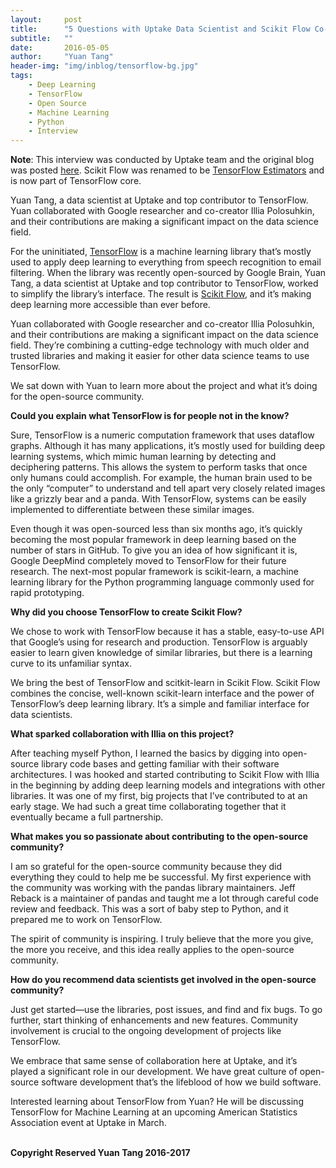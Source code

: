 ```yaml
---
layout:     post
title:      "5 Questions with Uptake Data Scientist and Scikit Flow Co-creator Yuan Tang"
subtitle:   ""
date:       2016-05-05
author:     "Yuan Tang"
header-img: "img/inblog/tensorflow-bg.jpg"
tags:
    - Deep Learning
    - TensorFlow
    - Open Source
    - Machine Learning
    - Python
    - Interview
---
```


**Note**: This interview was conducted by Uptake team and the original blog was posted [here](https://www.uptake.com/blog/5-questions-with-uptake-data-scientist-and-scikit-flow-co-creator-yuan-tang). Scikit Flow was renamed to be [TensorFlow Estimators](https://arxiv.org/pdf/1708.02637.pdf) and is now part of TensorFlow core. 

Yuan Tang, a data scientist at Uptake and top contributor to TensorFlow. Yuan collaborated with Google researcher and co-creator Illia Polosuhkin, and their contributions are making a significant impact on the data science field.

For the uninitiated, [TensorFlow](https://www.tensorflow.org/) is a machine learning library that’s mostly used to apply deep learning to everything from speech recognition to email filtering. When the library was recently open-sourced by Google Brain, Yuan Tang, a data scientist at Uptake and top contributor to TensorFlow, worked to simplify the library’s interface. The result is [Scikit Flow](https://arxiv.org/pdf/1708.02637.pdf), and it’s making deep learning more accessible than ever before.

Yuan collaborated with Google researcher and co-creator Illia Polosuhkin, and their contributions are making a significant impact on the data science field. They’re combining a cutting-edge technology with much older and trusted libraries and making it easier for other data science teams to use TensorFlow.

We sat down with Yuan to learn more about the project and what it’s doing for the open-source community.


**Could you explain what TensorFlow is for people not in the know?**

Sure, TensorFlow is a numeric computation framework that uses dataflow graphs. Although it has many applications, it’s mostly used for building deep learning systems, which mimic human learning by detecting and deciphering patterns. This allows the system to perform tasks that once only humans could accomplish. For example, the human brain used to be the only “computer” to understand and tell apart very closely related images like a grizzly bear and a panda. With TensorFlow, systems can be easily implemented to differentiate between these similar images.

Even though it was open-sourced less than six months ago, it’s quickly becoming the most popular framework in deep learning based on the number of stars in GitHub. To give you an idea of how significant it is, Google DeepMind completely moved to TensorFlow for their future research. The next-most popular framework is scikit-learn, a machine learning library for the Python programming language commonly used for rapid prototyping.

**Why did you choose TensorFlow to create Scikit Flow?**

We chose to work with TensorFlow because it has a stable, easy-to-use API that Google’s using for research and production. TensorFlow is arguably easier to learn given knowledge of similar libraries, but there is a learning curve to its unfamiliar syntax.

We bring the best of TensorFlow and scitkit-learn in Scikit Flow. Scikit Flow combines the concise, well-known scikit-learn interface and the power of TensorFlow’s deep learning library. It’s a simple and familiar interface for data scientists.

**What sparked collaboration with Illia on this project?**

After teaching myself Python, I learned the basics by digging into open-source library code bases and getting familiar with their software architectures. I was hooked and started contributing to Scikit Flow with Illia in the beginning by adding deep learning models and integrations with other libraries. It was one of my first, big projects that I’ve contributed to at an early stage. We had such a great time collaborating together that it eventually became a full partnership.

**What makes you so passionate about contributing to the open-source community?**

I am so grateful for the open-source community because they did everything they could to help me be successful. My first experience with the community was working with the pandas library maintainers. Jeff Reback is a maintainer of pandas and taught me a lot through careful code review and feedback. This was a sort of baby step to Python, and it prepared me to work on TensorFlow.

The spirit of community is inspiring. I truly believe that the more you give, the more you receive, and this idea really applies to the open-source community.

**How do you recommend data scientists get involved in the open-source community?**

Just get started—use the libraries, post issues, and find and fix bugs. To go further, start thinking of enhancements and new features. Community involvement is crucial to the ongoing development of projects like TensorFlow.

We embrace that same sense of collaboration here at Uptake, and it’s played a significant role in our development. We have great culture of open-source software development that’s the lifeblood of how we build software.

Interested learning about TensorFlow from Yuan? He will be discussing TensorFlow for Machine Learning at an upcoming American Statistics Association event at Uptake in March.

<br><b>Copyright Reserved Yuan Tang 2016-2017</b>
